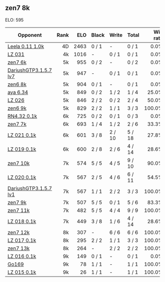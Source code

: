 ## zen7 8k ##

ELO: 595

Opponent | Rank | ELO | Black | Write | Total | Win rate
---------|-----:|----:|-------|-------|-------|-------:
[Leela 0.11 1.0k](Leela%200.11%201.0k.md) | 4D | 2463 | 0 / 1 | - | 0 / 1 | 0.0%
[LZ 031](LZ%20031.md) | 4k | 1016 | - | 0 / 1 | 0 / 1 | 0.0%
[zen7 6k](zen7%206k.md) | 5k | 955 | 0 / 2 | - | 0 / 2 | 0.0%
[DariushGTP3.1.5.7 lv7](DariushGTP3.1.5.7%20lv7.md) | 5k | 947 | - | 0 / 1 | 0 / 1 | 0.0%
[zen6 8k](zen6%208k.md) | 5k | 904 | 0 / 1 | - | 0 / 1 | 0.0%
[aya 6.34](aya%206.34.md) | 5k | 849 | 0 / 2 | 1 / 2 | 1 / 4 | 25.0%
[LZ 026](LZ%20026.md) | 5k | 846 | 2 / 2 | 0 / 2 | 2 / 4 | 50.0%
[zen6 9k](zen6%209k.md) | 5k | 829 | 2 / 2 | 1 / 1 | 3 / 3 | 100.0%
[RN4.32 0.1k](RN4.32%200.1k.md) | 6k | 725 | 0 / 2 | 0 / 1 | 0 / 3 | 0.0%
[zen7 7k](zen7%207k.md) | 6k | 693 | 1 / 4 | 1 / 2 | 2 / 6 | 33.3%
[LZ 021 0.1k](LZ%20021%200.1k.md) | 6k | 601 | 3 / 8 | 2 / 10 | 5 / 18 | 27.8%
[LZ 019 0.1k](LZ%20019%200.1k.md) | 6k | 600 | 2 / 8 | 2 / 6 | 4 / 14 | 28.6%
[zen7 10k](zen7%2010k.md) | 7k | 574 | 5 / 5 | 4 / 5 | 9 / 10 | 90.0%
[LZ 020 0.1k](LZ%20020%200.1k.md) | 7k | 567 | 2 / 5 | 4 / 6 | 6 / 11 | 54.5%
[DariushGTP3.1.5.7 lv1](DariushGTP3.1.5.7%20lv1.md) | 7k | 567 | 1 / 1 | 2 / 2 | 3 / 3 | 100.0%
[zen7 9k](zen7%209k.md) | 7k | 507 | 5 / 5 | 0 / 1 | 5 / 6 | 83.3%
[zen7 11k](zen7%2011k.md) | 7k | 482 | 5 / 5 | 4 / 4 | 9 / 9 | 100.0%
[LZ 018 0.1k](LZ%20018%200.1k.md) | 7k | 449 | 3 / 8 | 1 / 6 | 4 / 14 | 28.6%
[zen7 12k](zen7%2012k.md) | 8k | 307 | - | 6 / 6 | 6 / 6 | 100.0%
[LZ 017 0.1k](LZ%20017%200.1k.md) | 8k | 295 | 2 / 2 | 1 / 1 | 3 / 3 | 100.0%
[zen7 13k](zen7%2013k.md) | 8k | 264 | - | 2 / 2 | 2 / 2 | 100.0%
[LZ 016 0.1k](LZ%20016%200.1k.md) | 9k | 149 | 0 / 1 | - | 0 / 1 | 0.0%
[Go169](Go169.md) | 9k | 78 | 1 / 1 | - | 1 / 1 | 100.0%
[LZ 015 0.1k](LZ%20015%200.1k.md) | 9k | 26 | 1 / 1 | - | 1 / 1 | 100.0%
